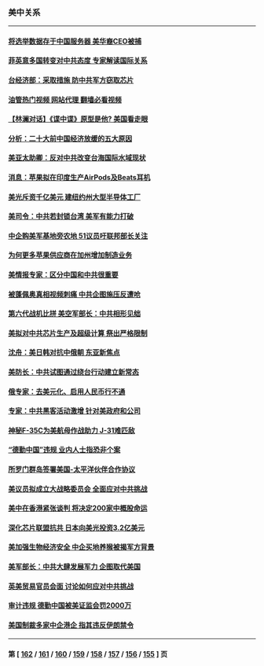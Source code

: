 ### 美中关系
---
#### [将选举数据存于中国服务器 美华裔CEO被捕](../../pages/nf1412576/n13839611.md?10060845) 
#### [菲英意多国转变对中共态度 专家解读国际关系](../../pages/nf1412576/n13839126.md?10060845) 
#### [台经济部：采取措施 防中共军方窃取芯片](../../pages/nf1412576/n13839586.md?10060845) 
#### [油管热门视频 网站代理 翻墙必看视频](http://209.222.30.114:81/youtube.html?10060845)
#### [【林澜对话】《谍中谍》原型是他? 美国看走眼](../../pages/nf1412576/n13839539.md?10060845) 
#### [分析：二十大前中国经济放缓的五大原因](../../pages/nf1412576/n13839458.md?10060845) 
#### [美亚太助卿：反对中共改变台海国际水域现状](../../pages/nf1412576/n13839237.md?10060845) 
#### [消息：苹果拟在印度生产AirPods及Beats耳机](../../pages/nf1412576/n13839301.md?10060845) 
#### [美光斥资千亿美元 建纽约州大型半导体工厂](../../pages/nf1412576/n13839247.md?10060845) 
#### [美司令：中共若封锁台湾 美军有能力打破](../../pages/nf1412576/n13839105.md?10060845) 
#### [中企购美军基地旁农地 51议员吁联邦部长关注](../../pages/nf1412576/n13839104.md?10060845) 
#### [为何更多苹果供应商在加州增加制造业务](../../pages/nf1412576/n13838955.md?10060845) 
#### [美情报专家：区分中国和中共很重要](../../pages/nf1412576/n13839021.md?10060845) 
#### [被蓬佩奥真相视频刺痛 中共企图施压反遭呛](../../pages/nf1412576/n13838934.md?10060845) 
#### [第六代战机比拼 美空军部长：中共相形见绌](../../pages/nf1412576/n13838681.md?10060845) 
#### [美拟对中共芯片生产及超级计算 祭出严格限制](../../pages/nf1412576/n13838241.md?10060845) 
#### [沈舟：美日韩对抗中俄朝 东亚新焦点](../../pages/nf1412576/n13837607.md?10060845) 
#### [美防长：中共试图通过绕台行动建立新常态](../../pages/nf1412576/n13837488.md?10060845) 
#### [俄专家：去美元化、启用人民币行不通](../../pages/nf1412576/n13837392.md?10060845) 
#### [专家：中共黑客活动激增 针对美政府和公司](../../pages/nf1412576/n13837254.md?10060845) 
#### [神秘F-35C为美航母作战助力 J-31难匹敌](../../pages/nf1412576/n13822062.md?10060845) 
#### [“德勤中国”违规 业内人士指恐非个案](../../pages/nf1412576/n13837045.md?10060845) 
#### [所罗门群岛签署美国-太平洋伙伴合作协议](../../pages/nf1412576/n13836866.md?10060845) 
#### [美议员拟成立大战略委员会 全面应对中共挑战](../../pages/nf1412576/n13836607.md?10060845) 
#### [美中在香港紧张谈判 将决定200家中概股命运](../../pages/nf1412576/n13834602.md?10060845) 
#### [深化芯片联盟抗共 日本向美光投资3.2亿美元](../../pages/nf1412576/n13836337.md?10060845) 
#### [美加强生物经济安全 中企买地养猴被揭军方背景](../../pages/nf1412576/n13836141.md?10060845) 
#### [美军部长：中共大肆发展军力 企图取代美国](../../pages/nf1412576/n13836032.md?10060845) 
#### [英美贸易官员会面 讨论如何应对中共挑战](../../pages/nf1412576/n13835855.md?10060845) 
#### [审计违规 德勤中国被美证监会罚2000万](../../pages/nf1412576/n13835766.md?10060845) 
#### [美国制裁多家中企港企 指其违反伊朗禁令](../../pages/nf1412576/n13835673.md?10060845) 

---
#### 第 [ [162](./162.md?10060845) / [161](./161.md?10060845) / [160](./160.md?10060845) / [159](./159.md?10060845) / [158](./158.md?10060845) / [157](./157.md?10060845) / [156](./156.md?10060845) / [155](./155.md?10060845) ] 页

